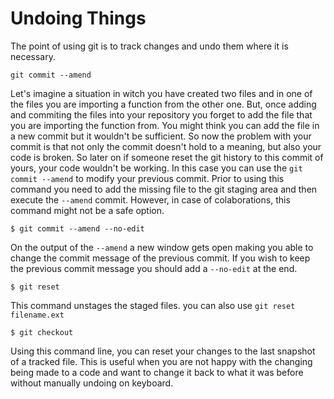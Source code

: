 # Undoing Things
The point of using git is to track changes and undo them where it is necessary.
```
git commit --amend
```
Let's imagine a situation in witch you have created two files and in one of the files you are importing a function from the other one. But, once adding and commiting the files into your repository you forget to add the file that you are importing the function from. You might think you can add the file in a new commit but it wouldn't be sufficient. So now the problem with your commit is that not only the commit doesn't hold to a meaning, but also your code is broken. So later on if someone reset the git history to this commit of yours, your code wouldn't be working. In this case you can use the `git commit --amend` to modify your previous commit. Prior to using this command you need to add the missing file to the git staging area and then execute the `--amend` commit. However, in case of colaborations, this command might not be a safe option.
```
$ git commit --amend --no-edit
```
On the output of the `--amend` a new window gets open making you able to change the commit message of the previous commit. If you wish to keep the previous commit message you should add a `--no-edit` at the end.
```
$ git reset
```
This command unstages the staged files. you can also use `git reset filename.ext`
```
$ git checkout
```
Using this command line, you can reset your changes to the last snapshot of a tracked file. This is useful when you are not happy with the changing being made to a code and want to change it back to what it was before without manually undoing on keyboard.